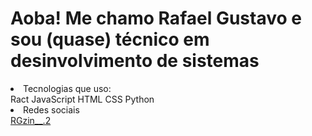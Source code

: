 # Aoba! Me chamo Rafael Gustavo e sou (quase) técnico em desinvolvimento de sistemas
<li>
  Tecnologias que uso:
  <div>
    Ract
    JavaScript
    HTML
    CSS
    Python
  </div>
</li>
<li>
  Redes sociais
  <div>
    <a href="instagram.com/RGzin.__2">RGzin__.2<a>
  </div>
</li>
